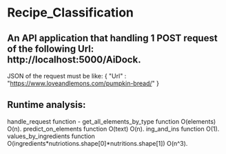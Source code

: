 # Recipe_Classification

## An API application that handling 1 POST request of the following Url: http://localhost:5000/AiDock.
JSON of the request must be like:
{
  "Url" : "https://www.loveandlemons.com/pumpkin-bread/"
}

## Runtime analysis:

  handle_request function - 
    get_all_elements_by_type function O(elements) O(n).
    predict_on_elements function O(text) O(n).
    ing_and_ins function O(1).
    values_by_ingredients function O(ingredients*nutriotions.shape[0]*nutritions.shape[1]) O(n^3).
 
  
